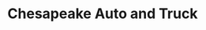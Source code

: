 ---
title: "Chesapeake Auto and Truck"
url: /chesapeake/chesapeake-auto-and-truck/
shop: Autowerkstatt
---
